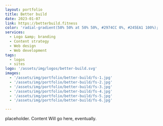 ```yaml
---
layout: portfolio
title: Better build 
date: 2023-01-07
link: https://betterbuild.fitness
color: 'radial-gradient(50% 50% at 50% 50%, #2974CC 0%, #245EA1 100%);'
services:
  - Logo &amp; branding
  - Content strategy
  - Web design
  - Web development
tags: 
  - logos
  - sites 
logo: '/assets/img/logos/better-build.svg'
images:
  - '/assets/img/portfolio/better-build/fs-1.jpg'
  - '/assets/img/portfolio/better-build/fs-2.jpg'
  - '/assets/img/portfolio/better-build/fs-3.jpg'
  - '/assets/img/portfolio/better-build/fs-4.jpg'
  - '/assets/img/portfolio/better-build/fs-5.jpg'
  - '/assets/img/portfolio/better-build/fs-6.jpg'

---
```


placeholder. Content Will go here, eventually.